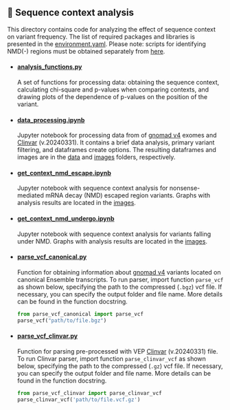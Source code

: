 ## 💫 Sequence context analysis
This directory contains code for analyzing the effect of sequence context on variant frequency. The list of required packages and libraries is presented in the [environment.yaml](environment.yaml). Please note: scripts for identifying NMD(-) regions must be obtained separately from [here](https://github.com/rebeccaito/nmd-escape).

* #### [analysis_functions.py](analysis_functions.py)
  A set of functions for processing data: obtaining the sequence context, calculating chi-square and p-values when comparing contexts, and drawing plots of the dependence of p-values on the position of the variant.

  
* #### [data_processing.ipynb](data_processing.ipynb)  
  Jupyter notebook for processing data from of [gnomad v4](https://gnomad.broadinstitute.org/downloads#v4) exomes and [Clinvar](https://ftp.ncbi.nlm.nih.gov/pub/clinvar/vcf_GRCh38/) (v.20240331). It contains a brief data analysis, primary variant filtering, and dataframes create options. The resulting dataframes and images are in the [data](data) and [images](images) folders, respectively.

  
* #### [get_context_nmd_escape.ipynb](get_context_nmd_escape.ipynb)  
  Jupyter notebook with sequence context analysis for nonsense-mediated mRNA decay (NMD) escaped region variants. Graphs with analysis results are located in the [images](images). 

  
* #### [get_context_nmd_undergo.ipynb](get_context_nmd_undergo.ipynb)  
  Jupyter notebook with sequence context analysis for variants falling under NMD. Graphs with analysis results are located in the [images](images).  

  
* #### [parse_vcf_canonical.py](parse_vcf_canonical.py)  
  Function for obtaining information about [gnomad v4](https://gnomad.broadinstitute.org/downloads#v4) variants located on canonical Ensemble transcripts.
  To run parser, import function `parse_vcf` as shown below, specifying the path to the compressed (`.bgz`) vcf file. If necessary, you can specify the output folder and file name. More details can be found in the function docstring.
  ```python
  from parse_vcf_canonical import parse_vcf  
  parse_vcf("path/to/file.bgz")  
  ```

  
* #### [parse_vcf_clinvar.py](parse_vcf_clinvar.py)  
  Function for parsing pre-processed with VEP [Clinvar](https://ftp.ncbi.nlm.nih.gov/pub/clinvar/vcf_GRCh38/) (v.20240331) file.
    To run Clinvar parser, import function `parse_clinvar_vcf` as shown below, specifying the path to the compressed (`.gz`) vcf file. If necessary, you can specify the output folder and file name. More details can be found in the function docstring.
  ```python
  from parse_vcf_clinvar import parse_clinvar_vcf  
  parse_clinvar_vcf('path/to/file.vcf.gz')
  ```
